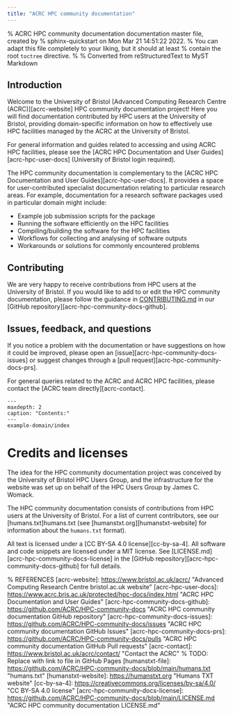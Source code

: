 ```yaml
---
title: "ACRC HPC community documentation"
---
```

% ACRC HPC community documentation documentation master file, created by
% sphinx-quickstart on Mon Mar 21 14:51:22 2022.
% You can adapt this file completely to your liking, but it should at least
% contain the root `toctree` directive.
%
% Converted from reStructuredText to MyST Markdown


## Introduction
Welcome to the University of Bristol [Advanced Computing Research Centre (ACRC)][acrc-website] HPC community documentation project!
Here you will find documentation contributed by HPC users at the University of Bristol, providing domain-specific information on how to effectively use HPC facilities managed by the ACRC at the University of Bristol.

For general information and guides related to accessing and using ACRC HPC facilities, please see the [ACRC HPC Documentation and User Guides][acrc-hpc-user-docs] (University of Bristol login required).

The HPC community documentation is complementary to the [ACRC HPC Documentation and User Guides][acrc-hpc-user-docs]. 
It provides a space for user-contributed specialist documentation relating to particular research areas. 
For example, documentation for a research software packages used in particular domain might include:

* Example job submission scripts for the package
* Running the software efficiently on the HPC facilities 
* Compiling/building the software for the HPC facilities
* Workflows for collecting and analysing of software outputs 
* Workarounds or solutions for commonly encountered problems

## Contributing
We are very happy to receive contributions from HPC users at the University of Bristol. If you would like to add to or edit the HPC community documentation, please follow the guidance in [CONTRIBUTING.md](https://github.com/ACRC/HPC-community-docs/blob/main/CONTRIBUTING.md) in our [GitHub repository][acrc-hpc-community-docs-github].

## Issues, feedback, and questions
If you notice a problem with the documentation or have suggestions on how it could be improved, please open an [issue][acrc-hpc-community-docs-issues] or suggest changes through a [pull request][acrc-hpc-community-docs-prs].

For general queries related to the ACRC and ACRC HPC facilities, please contact the [ACRC team directly][acrc-contact].

```{toctree}
---
maxdepth: 2
caption: "Contents:"
---
example-domain/index
```

# Credits and licenses
The idea for the HPC community documentation project was conceived by the University of Bristol HPC Users Group, and the infrastructure for the website was set up on behalf of the HPC Users Group by James C. Womack.

The HPC community documentation consists of contributions from HPC users at the University of Bristol.
For a list of current contributors, see our [humans.txt]humans.txt (see [humanstxt.org][humanstxt-website] for information about the `humans.txt` format).   

All text is licensed under a [CC BY-SA 4.0 license][cc-by-sa-4]. All software and code snippets are licensed under a MIT license.
See [LICENSE.md][acrc-hpc-community-docs-license] in the [GitHub repository][acrc-hpc-community-docs-github] for full details.

% REFERENCES
[acrc-website]: https://www.bristol.ac.uk/acrc/ "Advanced Computing Research Centre bristol.ac.uk website"
[acrc-hpc-user-docs]: https://www.acrc.bris.ac.uk/protected/hpc-docs/index.html "ACRC HPC Documentation and User Guides"
[acrc-hpc-community-docs-github]: https://github.com/ACRC/HPC-community-docs "ACRC HPC community documentation GitHub repository"
[acrc-hpc-community-docs-issues]: https://github.com/ACRC/HPC-community-docs/issues "ACRC HPC community documentation GitHub Issues"
[acrc-hpc-community-docs-prs]: https://github.com/ACRC/HPC-community-docs/pulls "ACRC HPC community documentation GitHub Pull requests"
[acrc-contact]: https://www.bristol.ac.uk/acrc/contact/ "Contact the ACRC"
% TODO: Replace with link to file in GitHub Pages
[humanstxt-file]: https://github.com/ACRC/HPC-community-docs/blob/main/humans.txt "humans.txt"
[humanstxt-website]: https://humanstxt.org "Humans TXT website"
[cc-by-sa-4]: https://creativecommons.org/licenses/by-sa/4.0/ "CC BY-SA 4.0 license"
[acrc-hpc-community-docs-license]: https://github.com/ACRC/HPC-community-docs/blob/main/LICENSE.md "ACRC HPC community documentation LICENSE.md"